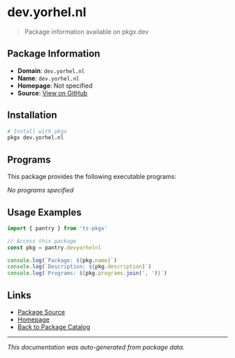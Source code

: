 # dev.yorhel.nl

> Package information available on pkgx.dev

## Package Information

- **Domain**: `dev.yorhel.nl`
- **Name**: `dev.yorhel.nl`
- **Homepage**: Not specified
- **Source**: [View on GitHub](https://github.com/pkgxdev/pantry/tree/main/projects/dev.yorhel.nl/package.yml)

## Installation

```bash
# Install with pkgx
pkgx dev.yorhel.nl
```

## Programs

This package provides the following executable programs:

*No programs specified*

## Usage Examples

```typescript
import { pantry } from 'ts-pkgx'

// Access this package
const pkg = pantry.devyorhelnl

console.log(`Package: ${pkg.name}`)
console.log(`Description: ${pkg.description}`)
console.log(`Programs: ${pkg.programs.join(', ')}`)
```

## Links

- [Package Source](https://github.com/pkgxdev/pantry/tree/main/projects/dev.yorhel.nl/package.yml)
- [Homepage](#)
- [Back to Package Catalog](../package-catalog.md)

---

*This documentation was auto-generated from package data.*
